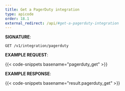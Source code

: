 ```yaml
---
title: Get a PagerDuty integration
type: apicode
order: 18.1
external_redirect: /api/#get-a-pagerduty-integration
---
```



**SIGNATURE**:

`GET /v1/integration/pagerduty`


**EXAMPLE REQUEST**:


{{< code-snippets basename="pagerduty_get" >}}


**EXAMPLE RESPONSE**:

{{< code-snippets basename="result.pagerduty_get" >}}
